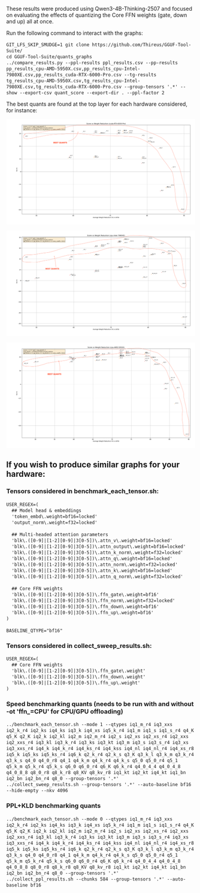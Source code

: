 These results were produced using Qwen3-4B-Thinking-2507 and focused on evaluating the effects of quantizing the Core FFN weights (gate, down and up) all at once.

Run the following command to interact with the graphs:
```
GIT_LFS_SKIP_SMUDGE=1 git clone https://github.com/Thireus/GGUF-Tool-Suite/
cd GGUF-Tool-Suite/quants_graphs
../compare_results.py --ppl-results ppl_results.csv --pp-results pp_results_cpu-AMD-5950X.csv,pp_results_cpu-Intel-7980XE.csv,pp_results_cuda-RTX-6000-Pro.csv --tg-results tg_results_cpu-AMD-5950X.csv,tg_results_cpu-Intel-7980XE.csv,tg_results_cuda-RTX-6000-Pro.csv --group-tensors '.*' --show --export-csv quant_score --export-dir . --ppl-factor 2
```

The best quants are found at the top layer for each hardware considered, for instance:

![Best_Cuda_Quants.png](Best_Cuda_Quants.png)

![Best_Intel_Quants.png](Best_Intel_Quants.png)

![Best_AMD_Quants.png](Best_AMD_Quants.png)

## If you wish to produce similar graphs for your hardware:

### Tensors considered in benchmark_each_tensor.sh:
```
USER_REGEX=(
  ## Model head & embeddings
  'token_embd\.weight=bf16=locked'
  'output_norm\.weight=f32=locked'

  ## Multi-headed attention parameters
  'blk\.([0-9]|[1-2][0-9]|3[0-5])\.attn_v\.weight=bf16=locked'
  'blk\.([0-9]|[1-2][0-9]|3[0-5])\.attn_output\.weight=bf16=locked'
  'blk\.([0-9]|[1-2][0-9]|3[0-5])\.attn_k_norm\.weight=f32=locked'
  'blk\.([0-9]|[1-2][0-9]|3[0-5])\.attn_q\.weight=bf16=locked'
  'blk\.([0-9]|[1-2][0-9]|3[0-5])\.attn_norm\.weight=f32=locked'
  'blk\.([0-9]|[1-2][0-9]|3[0-5])\.attn_k\.weight=bf16=locked'
  'blk\.([0-9]|[1-2][0-9]|3[0-5])\.attn_q_norm\.weight=f32=locked'

  ## Core FFN weights
  'blk\.([0-9]|[1-2][0-9]|3[0-5])\.ffn_gate\.weight=bf16'
  'blk\.([0-9]|[1-2][0-9]|3[0-5])\.ffn_norm\.weight=f32=locked'
  'blk\.([0-9]|[1-2][0-9]|3[0-5])\.ffn_down\.weight=bf16'
  'blk\.([0-9]|[1-2][0-9]|3[0-5])\.ffn_up\.weight=bf16'
)

BASELINE_QTYPE="bf16"
```

### Tensors considered in collect_sweep_results.sh:
```
USER_REGEX=(
  ## Core FFN weights
  'blk\.([0-9]|[1-2][0-9]|3[0-5])\.ffn_gate\.weight'
  'blk\.([0-9]|[1-2][0-9]|3[0-5])\.ffn_down\.weight'
  'blk\.([0-9]|[1-2][0-9]|3[0-5])\.ffn_up\.weight'
)
```

### Speed benchmarking quants (needs to be run with and without -ot 'ffn_=CPU' for CPU/GPU offloading)
```
../benchmark_each_tensor.sh --mode 1 --qtypes iq1_m_r4 iq3_xxs iq2_k_r4 iq2_ks iq4_ks iq3_k iq4_xs iq5_k_r4 iq1_m iq1_s iq1_s_r4 q4_K q5_K q2_K iq2_k iq2_kl iq2_m iq2_m_r4 iq2_s iq2_xs iq2_xs_r4 iq2_xxs iq2_xxs_r4 iq3_kl iq3_k_r4 iq3_ks iq3_kt iq3_m iq3_s iq3_s_r4 iq3_xs iq3_xxs_r4 iq4_k iq4_k_r4 iq4_ks_r4 iq4_kss iq4_nl iq4_nl_r4 iq4_xs_r8 iq5_k iq5_ks iq5_ks_r4 iq6_k q2_k_r4 q2_k_s q3_K q3_k_l q3_k_m q3_k_r4 q3_k_s q4_0 q4_0_r8 q4_1 q4_k_m q4_k_r4 q4_k_s q5_0 q5_0_r4 q5_1 q5_k_m q5_k_r4 q5_k_s q6_0 q6_0_r4 q6_K q6_k_r4 q4_0_4_4 q4_0_4_8 q4_0_8_8 q8_0_r8 q8_k_r8 q8_KV q8_kv_r8 iq1_kt iq2_kt iq4_kt iq1_bn iq2_bn iq2_bn_r4 q8_0 --group-tensors '.*'
../collect_sweep_results.sh --group-tensors '.*' --auto-baseline bf16 --hide-empty --nkv 4096
```

### PPL+KLD benchmarking quants
```
../benchmark_each_tensor.sh --mode 0 --qtypes iq1_m_r4 iq3_xxs iq2_k_r4 iq2_ks iq4_ks iq3_k iq4_xs iq5_k_r4 iq1_m iq1_s iq1_s_r4 q4_K q5_K q2_K iq2_k iq2_kl iq2_m iq2_m_r4 iq2_s iq2_xs iq2_xs_r4 iq2_xxs iq2_xxs_r4 iq3_kl iq3_k_r4 iq3_ks iq3_kt iq3_m iq3_s iq3_s_r4 iq3_xs iq3_xxs_r4 iq4_k iq4_k_r4 iq4_ks_r4 iq4_kss iq4_nl iq4_nl_r4 iq4_xs_r8 iq5_k iq5_ks iq5_ks_r4 iq6_k q2_k_r4 q2_k_s q3_K q3_k_l q3_k_m q3_k_r4 q3_k_s q4_0 q4_0_r8 q4_1 q4_k_m q4_k_r4 q4_k_s q5_0 q5_0_r4 q5_1 q5_k_m q5_k_r4 q5_k_s q6_0 q6_0_r4 q6_K q6_k_r4 q4_0_4_4 q4_0_4_8 q4_0_8_8 q8_0_r8 q8_k_r8 q8_KV q8_kv_r8 iq1_kt iq2_kt iq4_kt iq1_bn iq2_bn iq2_bn_r4 q8_0 --group-tensors '.*'
../collect_ppl_results.sh --chunks 584 --group-tensors '.*' --auto-baseline bf16
```
